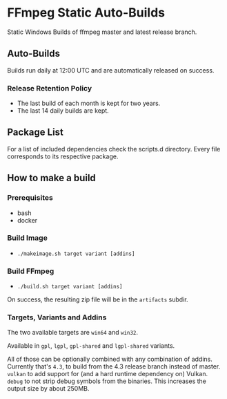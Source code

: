 # FFmpeg Static Auto-Builds

Static Windows Builds of ffmpeg master and latest release branch.

## Auto-Builds

Builds run daily at 12:00 UTC and are automatically released on success.

### Release Retention Policy

- The last build of each month is kept for two years.
- The last 14 daily builds are kept.

## Package List

For a list of included dependencies check the scripts.d directory.
Every file corresponds to its respective package.

## How to make a build

### Prerequisites

* bash
* docker

### Build Image

* `./makeimage.sh target variant [addins]`

### Build FFmpeg

* `./build.sh target variant [addins]`

On success, the resulting zip file will be in the `artifacts` subdir.

### Targets, Variants and Addins

The two available targets are `win64` and `win32`.

Available in `gpl`, `lgpl`, `gpl-shared` and `lgpl-shared` variants.

All of those can be optionally combined with any combination of addins.
Currently that's `4.3`, to build from the 4.3 release branch instead of master.
`vulkan` to add support for (and a hard runtime dependency on) Vulkan.
`debug` to not strip debug symbols from the binaries. This increases the output size by about 250MB.
